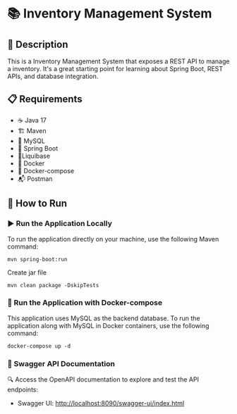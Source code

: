 # 📚 Inventory Management System

## 📝 Description

This is a Inventory Management System that exposes a REST API to manage a inventory. It's a great starting point for
learning about Spring Boot, REST APIs, and database integration.

## 📋 Requirements

- ☕ Java 17
- 🏗️ Maven
- 🐬 MySQL
- 🐘 Spring Boot
- 🐬Liquibase
- 🐳 Docker
- 🧩 Docker-compose
- 📬 Postman

## 🚀 How to Run

### ▶️ Run the Application Locally

To run the application directly on your machine, use the following Maven command:

```shell
mvn spring-boot:run
```

Create jar file

```shell
mvn clean package -DskipTests
```

### 🐳 Run the Application with Docker-compose

This application uses MySQL as the backend database. To run the application along with MySQL in Docker containers, use
the following command:

```shell
docker-compose up -d
```

### 📖 Swagger API Documentation

🔍 Access the OpenAPI documentation to explore and test the API endpoints:

- Swagger UI: [http://localhost:8090/swagger-ui/index.html](http://localhost:8090/swagger-ui/index.html)
